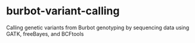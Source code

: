 # burbot-variant-calling
Calling genetic variants from Burbot genotyping by sequencing data using GATK, freeBayes, and BCFtools 
